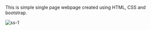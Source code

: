 This is simple single page webpage created using HTML, CSS and bootstrap.

![ss-1](https://user-images.githubusercontent.com/108980419/205705123-ad3e3324-4ddd-49ca-9f0f-88a92c4623a8.PNG)

